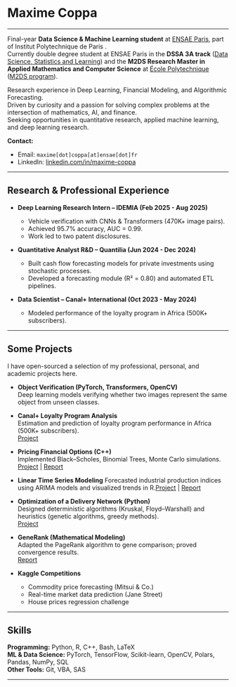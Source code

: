 # Maxime Coppa 
---
Final-year **Data Science & Machine Learning student** at [ENSAE Paris](https://www.ensae.fr/en), part of Institut Polytechnique de Paris .  
Currently double degree student at ENSAE Paris in the **DSSA 3A track** ([Data Science, Statistics and Learning](https://www.ensae.fr/en/education/ingenieur-ensae-program/third-year/data-science-statistics-and-learning)) and the **M2DS Research Master in Applied Mathematics and Computer Science** at [École Polytechnique](https://www.polytechnique.edu) ([M2DS program](https://www.ip-paris.fr/education/masters/mention-mathematiques-appliquees-statistique/master-year-2-data-science)).  

Research experience in Deep Learning, Financial Modeling, and Algorithmic Forecasting.  
Driven by curiosity and a passion for solving complex problems at the intersection of mathematics, AI, and finance.  
Seeking opportunities in quantitative research, applied machine learning, and deep learning research.

**Contact:**

- Email: `maxime[dot]coppa[at]ensae[dot]fr`
- LinkedIn: [linkedin.com/in/maxime-coppa](https://www.linkedin.com/in/maxime-coppa/)  
---

## Research & Professional Experience  

- **Deep Learning Research Intern – IDEMIA (Feb 2025 - Aug 2025)**  
  - Vehicle verification with CNNs & Transformers (470K+ image pairs).  
  - Achieved 95.7% accuracy, AUC = 0.99.  
  - Work led to two patent disclosures.  

- **Quantitative Analyst R&D – Quantilia (Jun 2024 - Dec 2024)**  
  - Built cash flow forecasting models for private investments using stochastic processes.  
  - Developed a forecasting module (R² = 0.80) and automated ETL pipelines.  

- **Data Scientist – Canal+ International (Oct 2023 - May 2024)**  
  - Modeled performance of the loyalty program in Africa (500K+ subscribers).  

---

## Some Projects  

I have open-sourced a selection of my professional, personal, and academic projects here.  

- **Object Verification (PyTorch, Transformers, OpenCV)**  
  Deep learning models verifying whether two images represent the same object from unseen classes.  
  
- **Canal+ Loyalty Program Analysis**  
  Estimation and prediction of loyalty program performance in Africa (500K+ subscribers).  
  [Project](https://github.com/Statapp-CANAL/Statapp-CANAL)  

- **Pricing Financial Options (C++)**  
  Implemented Black–Scholes, Binomial Trees, Monte Carlo simulations.  
  [Project](https://github.com/MaxCoppa/Option-pricing-project) | [Report](https://github.com/MaxCoppa/Option-pricing-project/blob/main/C%2B%2B%20project%20report.pdf)

- **Linear Time Series Modeling**
  Forecasted industrial production indices using ARIMA models and visualized trends in R.[Project](https://github.com/MaxCoppa/TimeSeriesForecast_ARIMA) | [Report](https://github.com/MaxCoppa/TimeSeriesForecast_ARIMA/blob/main/Projet_ST_R.pdf)

- **Optimization of a Delivery Network (Python)**  
  Designed deterministic algorithms (Kruskal, Floyd–Warshall) and heuristics (genetic algorithms, greedy methods).  
  [Project](https://github.com/MaxCoppa/Transportation-network-project)  

- **GeneRank (Mathematical Modeling)**  
  Adapted the PageRank algorithm to gene comparison; proved convergence results.  
  [Report](https://github.com/MaxCoppa/GeneRank-project/blob/main/GeneRank.pdf)  

- **Kaggle Competitions**  
  - Commodity price forecasting (Mitsui & Co.)  
  - Real-time market data prediction (Jane Street)  
  - House prices regression challenge  

---

## Skills  

**Programming:** Python, R, C++, Bash, LaTeX  
**ML & Data Science:** PyTorch, TensorFlow, Scikit-learn, OpenCV, Polars, Pandas, NumPy, SQL  
**Other Tools:** Git, VBA, SAS  

---
 
